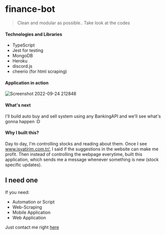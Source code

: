 # finance-bot

> Clean and modular as possible..
Take look at the codes

#### Technologies and Libraries

* TypeScript
* Jest for testing
* MongoDB 
* Heroku
* discord.js
* cheerio (for html scraping)

#### Application in action
![Screenshot 2022-09-24 212848](https://user-images.githubusercontent.com/23340400/192147217-a12e191d-1384-46c9-9933-8ca0ca25d5a4.png)


#### What's next
I'll build auto buy and sell system using any BankingAPI and we'll see what's gonna happen :D

#### Why I built this?

Day to day, I'm controlling stocks and reading about them. Once I see www.isyatirim.com.tr/, I said if the suggestions in the website can make me profit.
Then instead of controlling the webpage everytime, built this application, which sends me a message whenever something is new (stock specific updates).

## I need one

If you need:
* Automation or Script
* Web-Scraping
* Mobile Application
* Web Application

Just contact me right [here](https://www.linkedin.com/in/fudaylcavus/)
